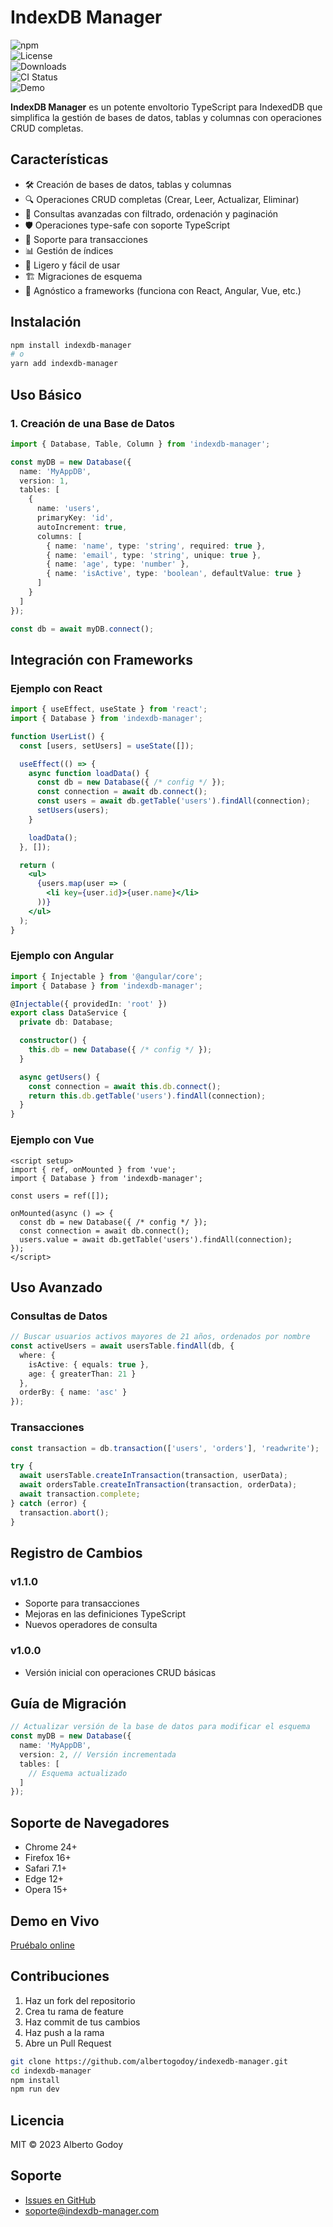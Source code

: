 # IndexDB Manager  

![npm](https://img.shields.io/npm/v/indexdb-manager)  
![License](https://img.shields.io/npm/l/indexdb-manager)  
![Downloads](https://img.shields.io/npm/dm/indexdb-manager)  
![CI Status](https://img.shields.io/github/actions/workflow/status/tu-usuario/indexdb-manager/ci.yml)  
![Demo](https://img.shields.io/badge/demo-online-green)  

**IndexDB Manager** es un potente envoltorio TypeScript para IndexedDB que simplifica la gestión de bases de datos, tablas y columnas con operaciones CRUD completas.  

## Características  

- 🛠️ Creación de bases de datos, tablas y columnas  
- 🔍 Operaciones CRUD completas (Crear, Leer, Actualizar, Eliminar)  
- 🔎 Consultas avanzadas con filtrado, ordenación y paginación  
- 🛡️ Operaciones type-safe con soporte TypeScript  
- 🔄 Soporte para transacciones  
- 📊 Gestión de índices  
- 🚀 Ligero y fácil de usar  
- 🏗️ Migraciones de esquema  
- 🔌 Agnóstico a frameworks (funciona con React, Angular, Vue, etc.)  

## Instalación  

```bash  
npm install indexdb-manager  
# o  
yarn add indexdb-manager  
```  

## Uso Básico  

### 1. Creación de una Base de Datos  

```typescript  
import { Database, Table, Column } from 'indexdb-manager';  

const myDB = new Database({  
  name: 'MyAppDB',  
  version: 1,  
  tables: [  
    {  
      name: 'users',  
      primaryKey: 'id',  
      autoIncrement: true,  
      columns: [  
        { name: 'name', type: 'string', required: true },  
        { name: 'email', type: 'string', unique: true },  
        { name: 'age', type: 'number' },  
        { name: 'isActive', type: 'boolean', defaultValue: true }  
      ]  
    }  
  ]  
});  

const db = await myDB.connect();  
```  

## Integración con Frameworks  

### Ejemplo con React  

```jsx  
import { useEffect, useState } from 'react';  
import { Database } from 'indexdb-manager';  

function UserList() {  
  const [users, setUsers] = useState([]);  

  useEffect(() => {  
    async function loadData() {  
      const db = new Database({ /* config */ });  
      const connection = await db.connect();  
      const users = await db.getTable('users').findAll(connection);  
      setUsers(users);  
    }  

    loadData();  
  }, []);  

  return (  
    <ul>  
      {users.map(user => (  
        <li key={user.id}>{user.name}</li>  
      ))}  
    </ul>  
  );  
}  
```  

### Ejemplo con Angular  

```typescript  
import { Injectable } from '@angular/core';  
import { Database } from 'indexdb-manager';  

@Injectable({ providedIn: 'root' })  
export class DataService {  
  private db: Database;  

  constructor() {  
    this.db = new Database({ /* config */ });  
  }  

  async getUsers() {  
    const connection = await this.db.connect();  
    return this.db.getTable('users').findAll(connection);  
  }  
}  
```  

### Ejemplo con Vue  

```vue  
<script setup>  
import { ref, onMounted } from 'vue';  
import { Database } from 'indexdb-manager';  

const users = ref([]);  

onMounted(async () => {  
  const db = new Database({ /* config */ });  
  const connection = await db.connect();  
  users.value = await db.getTable('users').findAll(connection);  
});  
</script>  
```  

## Uso Avanzado  

### Consultas de Datos  

```typescript  
// Buscar usuarios activos mayores de 21 años, ordenados por nombre  
const activeUsers = await usersTable.findAll(db, {  
  where: {  
    isActive: { equals: true },  
    age: { greaterThan: 21 }  
  },  
  orderBy: { name: 'asc' }  
});  
```  

### Transacciones  

```typescript  
const transaction = db.transaction(['users', 'orders'], 'readwrite');  

try {  
  await usersTable.createInTransaction(transaction, userData);  
  await ordersTable.createInTransaction(transaction, orderData);  
  await transaction.complete;  
} catch (error) {  
  transaction.abort();  
}  
```  

## Registro de Cambios  

### v1.1.0  
- Soporte para transacciones  
- Mejoras en las definiciones TypeScript  
- Nuevos operadores de consulta  

### v1.0.0  
- Versión inicial con operaciones CRUD básicas  

## Guía de Migración  

```typescript  
// Actualizar versión de la base de datos para modificar el esquema  
const myDB = new Database({  
  name: 'MyAppDB',  
  version: 2, // Versión incrementada  
  tables: [  
    // Esquema actualizado  
  ]  
});  
```  

## Soporte de Navegadores  

- Chrome 24+  
- Firefox 16+  
- Safari 7.1+  
- Edge 12+  
- Opera 15+  

## Demo en Vivo  

[Pruébalo online](https://demo.indexdb-manager.com)  

## Contribuciones  

1. Haz un fork del repositorio  
2. Crea tu rama de feature  
3. Haz commit de tus cambios  
4. Haz push a la rama  
5. Abre un Pull Request  

```bash  
git clone https://github.com/albertogodoy/indexedb-manager.git  
cd indexdb-manager  
npm install  
npm run dev  
```  

## Licencia  

MIT © 2023 Alberto Godoy  

## Soporte  

- [Issues en GitHub](https://github.com/albertogodoy/indexedb-manager/issues)  
- soporte@indexdb-manager.com